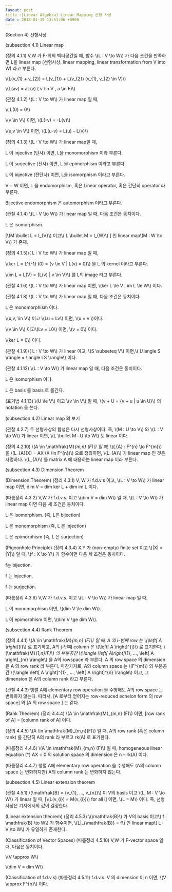 ```yaml
---
layout: post
title :[Linear Algebra] Linear Mapping 선형 사상
date : 2018-01-19 13:51:06 +0900
---
```

(Section 4) 선형사상

(subsection 4.1) Linear map

(정의 4.1.1) V,W 가 F-위의 벡터공간일 때, 함수 \\(L : V \to W\\) 가 다음 조건을 만족하면 L을 linear map (선형사상, linear mapping, linear transformation from V into W) 라고 부른다. 

\\(L(v_{1} + v_{2}) = L(v_{1}) + L(v_{2}) (v_{1}, v_{2} \in V)\\)

\\(L(av) = aL(v) ( v \in V , a \in F)\\)

(관찰 4.1.2) \\(L : V \to W\\) 가 linear map 일 때,

\\( L(0) = 0\\)

\\(v \in V\\) 이면, \\(L(-v) = -L(v)\\)

\\(u,v \in V\\) 이면, \\(L(u-v) = L(u) – L(v)\\)

(정의 4.1.3) \\(L : V \to W\\) 가 linear map일 때,

L 이 injective (단사) 이면, L을 monomorphism 이라 부른다.

L 이 surjective (전사) 이면, L 을 epimorphism 이라고 부른다.

L 이 bijective (전단사) 이면, L을 isomorphism 이라고 부른다.

V = W 이면, L 을 endomorphism, 혹은 Linear operator, 혹은 간단히 operator 라 부른다.

Bijective endomorphism 은 automorphism 이라고 부른다.

(관찰 4.1.4) \\(L : V \to W\\) 가 linear map 일 때, 다음 조건은 동치이다.

L 은 isomorphism.

[\\(M \bullet L = I_{V}\\) 이고\\( L \bullet M = I_{W}\\) ] 인 linear map\\(M : W \to V\\) 가 존재.

(정의 4.1.5)\\( L : V \to W\\) 가 linear map 일 때,

\\(ker L = L^{-1} (0) = {v \in V | L(v) = 0}\\) 을 L 의 kernel 이라고 부른다.

\\(im L = L(V) = {L(v) | v \in V}\\) 를 L의 image 라고 부른다.

(관찰 4.1.6) \\(L : V \to W\\) 가 linear map 이면, \\(ker L \le V , im L \le W\\) 이다.

(관찰 4.1.8) \\(L : V \to W\\) 가 linear map 일 때, 다음 조건은 동치이다.

L 은 monomorphism 이다.

\\(u,v, \in V\\) 이고 \\(Lu = Lv\\) 이면, \\(u = v \\)이다.

 \\(v \in V\\) 이고\\(Lv = L0\\) 이면, \\(v = 0\\) 이다.

 \\(ker L = 0\\) 이다.

(관찰 4.1.9)\\( L : V \to W\\) 가 linear 이고, \\(S \subseteq V\\) 이면,\\( L\langle S \rangle = \langle LS \rangle\\) 이다.

(관찰 4.1.12) \\(L : V \to W\\) 가 linear map 일 때, 다음 조건은 동치이다.

 L 은 isomorphism 이다.

 L 은 basis 를 basis 로 옮긴다.

(표기법 4.1.13) \\(U \le V\\) 이고 \\(v \in V\\) 일 때, \\(v + U = {v + u | u \in U}\\) 의 notation 을 쓴다.

(subsection 4.2) Linear map 의 보기

(관찰 4.2.7) 두 선형사상의 합성은 다시 선형사상이다. 즉, \\(M : U \to V\\) 와 \\(L : V \to W\\) 가 linear 이면, \\(L \bullet M : U \to W\\) 도 linear 이다.

(정의 4.2.10) \\(A \in \mathfrak{M}_{m,n} (F)\\) 일 때, \\(L_{A} : F^{n} \to F^{m}\\) 을 \\(L_{A}(X) = AX (X \in F^{n})\\) 으로 정의하면, \\(L_{A}\\) 가 linear map 인 것은 자명하다. \\(L_{A}\\) 를 matrix A 에 대응하는 linear map 이라 부른다.

(subsection 4.3) Dimension Theorem

(Dimension Theorem) (정리 4.3.1) V, W 가 f.d.v.s 이고, \\(L : V \to W\\) 가 linear map 이면, dim V = dim ker L + dim im L 이다.

(따름정리 4.3.2) V,W 가 f.d.v.s. 이고 \\(dim V = dim W\\) 일 때, \\(L : V \to W\\) 가 linear map 이면 다음 세 조건은 동치이다.

L 은 isomorphism. (즉, L은 bijection)

L 은 monomorphism (즉, L 은 injection)

L 은 epimorphism (즉, L 은 surjection)

(Pigeonhole Principle) (정리 4.3.4) X,Y 가 (non-empty) finite set 이고 \\(|X| = |Y|\\) 일 때, \\(f : X \to Y\\) 가 함수이면 다음 세 조건은 동치이다.

f는 bijection.

f 는 injection.

f 는 surjection.

(따름정리 4.3.6) V,W 가 f.d.v.s. 이고 \\(L : V \to W\\) 가 linear map 일 때,

 L 이 monomorphism 이면, \\(dim V \le dim W\\).

L 이 epimorphism 이면, \\(dim V \ge dim W\\).

(subsection 4.4) Rank Theorem

(정의 4.4.1) \\(A \in \mathfrak{M}_{m,n} (F)\\) 일 때, A 의 i-번째 row 는 \\(\left[ A \right]_{i}\\) 로 표기하고, A의 j-번째 column 은 \\(\left[ A \right]^{j}\\) 로 표기한다. \\(\mathfrak{M}_{1,n}(F)\\) 의 부분공간 \\(\langle \left[ A\right]_{1}, …, \left[ A \right]_{m} \rangle\\) 을 A의 rowspace 라 부른다. A 의 row space 의 dimension 은 A 의 row rank 라 부른다. 마찬가지로, A의 column space 는 \\(F^{m}\\) 의 부분공간 \\(\langle \left[ A \right]^{1} , …, \left[ A \right]^{n} \rangle\\) 이고, 그 dimension 은 A의 column rank 라고 부른다.

(관찰 4.4.3) 행렬 A에 elementary row operation 을 수행해도 A의 row space 는 변화하지 않는다. 따라서, [A 로부터 얻어지는 row-reduced echelon form 의 row space] 와 [A 의 row space ] 는 같다.

(Rank Theorem) (정리 4.4.4) \\(A \in \mathfrak{M}_{m,n} (F)\\) 이면, [row rank of A] = [column rank of A] 이다.

(정의 4.4.5) \\(A \in \mathfrak{M}_{m,n}(F)\\) 일 때, A의 row rank (혹은 column rank) 를 간단히 A의 rank 라 부르고 rk(A) 로 표기한다.

(따름정리 4.4.6) \\(A \in \mathfrak{M}_{m,n} (F)\\) 일 때, homogeneous linear equation (*) AX = 0 의 solution space 의 dimension 은 n – rk(A) 이다.

(따름정리 4.4.7) 행렬 A에 elementary row operation 을 수행해도 (A의 column space 는 변화하지만) A의 column rank 는 변화하지 않는다.

(subsection 4.5) Linear extension theorem

(관찰 4.5.1) \\(\mathfrak{B} = {v_{1}, …, v_{n}}\\) 이 V의 basis 이고 \\(L, M : V \to W\\) 가 linear 일 때, [\\(L(v_{i}) = M(v_{i})\\) for all i] 이면, \\(L = M\\) 이다. 즉, 선형사상은 기저에서의 값이 결정한다.

(Linear extension theorem) (정리 4.5.3) \\(\mathfrak{B}\\) 가 V의 basis 이고\\( f : \mathfrak{B} \to W\\) 가 함수이면, \\(L|_{\mathfrak{B}} = f\\) 인 linear map\\( L : V \to W\\) 가 유일하게 존재한다.

(Classification of Vector Spaces) (따름정리 4.5.10) V,W 가 F-vector space 일 때, 다음은 동치이다.

\\(V \approx W\\)

\\(dim V = dim W\\)

(Classification of f.d.v.s) (따름정리 4.5.11) f.d.v.s. V 의 dimension 이 n 이면, \\(V \approx F^{n}\\) 이다.
